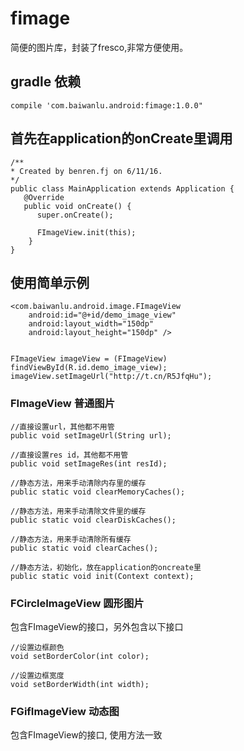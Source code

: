 # fimage

简便的图片库，封装了fresco,非常方便使用。

## gradle 依赖

    compile 'com.baiwanlu.android:fimage:1.0.0"

## 首先在application的onCreate里调用

    /**
    * Created by benren.fj on 6/11/16.
    */
    public class MainApplication extends Application {
       @Override
       public void onCreate() {
          super.onCreate();

          FImageView.init(this);
        }
    }
    
## 使用简单示例

    <com.baiwanlu.android.image.FImageView
        android:id="@+id/demo_image_view"
        android:layout_width="150dp"
        android:layout_height="150dp" />
        
        
    FImageView imageView = (FImageView) findViewById(R.id.demo_image_view);
    imageView.setImageUrl("http://t.cn/R5JfqHu");
        

### FImageView   普通图片

    //直接设置url，其他都不用管
    public void setImageUrl(String url);

    //直接设置res id，其他都不用管
    public void setImageRes(int resId);

    //静态方法，用来手动清除内存里的缓存
    public static void clearMemoryCaches();

    //静态方法，用来手动清除文件里的缓存
    public static void clearDiskCaches();
    
    //静态方法，用来手动清除所有缓存
    public static void clearCaches();

    //静态方法，初始化，放在application的oncreate里 
    public static void init(Context context);

### FCircleImageView  圆形图片

包含FImageView的接口，另外包含以下接口
    
    //设置边框颜色
    void setBorderColor(int color);
    
    //设置边框宽度
    void setBorderWidth(int width);
    

### FGifImageView  动态图

  包含FImageView的接口, 使用方法一致




